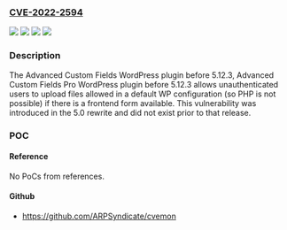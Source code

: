 ### [CVE-2022-2594](https://cve.mitre.org/cgi-bin/cvename.cgi?name=CVE-2022-2594)
![](https://img.shields.io/static/v1?label=Product&message=Advanced%20Custom%20Fields%20Pro&color=blue)
![](https://img.shields.io/static/v1?label=Product&message=Advanced%20Custom%20Fields&color=blue)
![](https://img.shields.io/static/v1?label=Version&message=5.0%3E%3D%205.0%20&color=brighgreen)
![](https://img.shields.io/static/v1?label=Vulnerability&message=CWE-434%20Unrestricted%20Upload%20of%20File%20with%20Dangerous%20Type&color=brighgreen)

### Description

The Advanced Custom Fields WordPress plugin before 5.12.3, Advanced Custom Fields Pro WordPress plugin before 5.12.3 allows unauthenticated users to upload files allowed in a default WP configuration (so PHP is not possible) if there is a frontend form available. This vulnerability was introduced in the 5.0 rewrite and did not exist prior to that release.

### POC

#### Reference
No PoCs from references.

#### Github
- https://github.com/ARPSyndicate/cvemon


